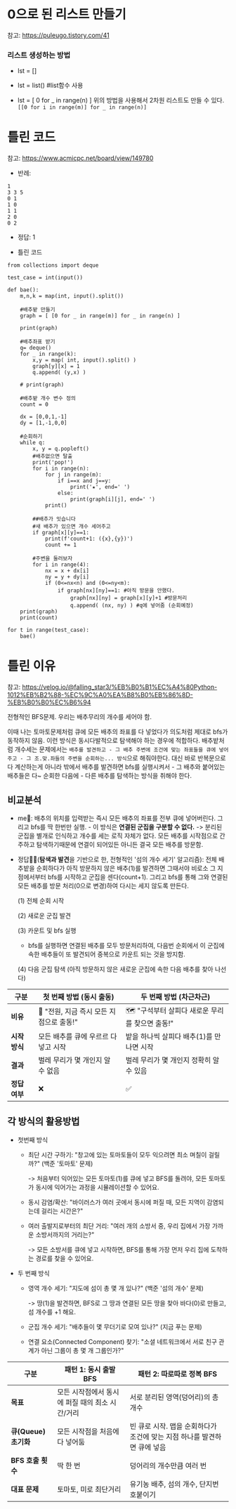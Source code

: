 # 0으로 된 리스트 만들기
참고: https://puleugo.tistory.com/41

### 리스트 생성하는 방법
- lst = [] 
- lst = list() #list함수 사용

- lst = [ 0 for _ in range(n) ] 
    위의 방법을 사용해서 2차원 리스트도 만들 수 있다. 
    ``` [[0 for i in range(m)] for _ in range(n)]```

# 틀린 코드
참고: https://www.acmicpc.net/board/view/149780

- 반례:
```
1
3 3 5
0 1
1 0
1 1
2 0
0 2
```
- 정답: 1

- 틀린 코드
```
from collections import deque

test_case = int(input())

def bae():
    m,n,k = map(int, input().split())

    #배추밭 만들기
    graph = [ [0 for _ in range(m)] for _ in range(n) ]

    print(graph)

    #배추좌표 받기
    q= deque()
    for _ in range(k):
        x,y = map( int, input().split() ) 
        graph[y][x] = 1
        q.append( (y,x) )

    # print(graph)

    #배추밭 개수 변수 정의
    count = 0

    dx = [0,0,1,-1]
    dy = [1,-1,0,0]

    #순회하기
    while q:
        x, y = q.popleft()
        #배추없으면 탈출
        print('pop!')
        for i in range(n):
            for j in range(m):
                if i==x and j==y:
                    print('★', end=' ')
                else:
                    print(graph[i][j], end=' ')
            print()

        ##배추가 잇습니다
        #새 배추가 있으면 개수 세어주고
        if graph[x][y]==1:
            print(f'count+1: ({x},{y})')
            count += 1

        #주변을 둘러보자
        for i in range(4):
            nx = x + dx[i]
            ny = y + dy[i]
            if (0<=nx<n) and (0<=ny<m):
                if graph[nx][ny]==1: #아직 방문을 안했다. 
                    graph[nx][ny] = graph[x][y]+1 #방문처리
                    q.append( (nx, ny) ) #q에 넣어줌 (순회예정)
    print(graph)
    print(count)

for t in range(test_case):
    bae()
```

# 틀린 이유
참고: https://velog.io/@falling_star3/%EB%B0%B1%EC%A4%80Python-1012%EB%B2%88-%EC%9C%A0%EA%B8%B0%EB%86%8D-%EB%B0%B0%EC%B6%94

전형적인 BFS문제. 우리는 배추무리의 개수를 세어야 함. 


이때 나는 토마토문제처럼 큐에 모든 배추의 좌표를 다 넣었다가 의도처럼 제대로 bfs가 동작하지 않음. 이런 방식은 동시다발적으로 탐색해야 하는 경우에 적합하다. 배추밭처럼 개수세는 문제에서는 ```배추를 발견하고 - 그 배추 주변에 조건에 맞는 좌표들을 큐에 넣어주고 - 그 조.맞.좌들의 주변을 순회하는... 방식```으로 해줘야한다. 대신 바로 반복문으로 다 계산하는게 아니라 밖에서 배추를 발견하면 bfs를 실행시켜서 - 그 배추와 붙어있는 배추들은 다~ 순회한 다음에 - 다른 배추를 탐색하는 방식을 취해야 한다. 

## 비교분석
- me🚀: 배추의 위치를 입력받는 즉시 모든 배추의 좌표를 전부 큐에 넣어버린다. 그리고 bfs를 딱 한번만 실행. - 이 방식은 **연결된 군집을 구분할 수 없다.**
->  분리된 군집을 별개로 인식하고 개수를 세는 로직 자체가 없다. 모든 배추를 시작점으로 간주하고 탐색하기때문에 연결이 되어있든 아니든 결국 모든 배추를 방문함. 

- 정답👨‍🔬(**탐색과 발견**을 기반으로 한, 전형적인 '섬의 개수 세기' 알고리즘): 전체 배추밭을 순회하다가 아직 방문하지 않은 배추(1)를 발견하면 그때서야 비로소 그 지점에서부터 bfs를 시작하고 군집을 센다(count+1). 그리고 bfs를 통해 그와 연결된 모든 배추를 방문 처리(0으로 변경)하여 다시는 세지 않도록 만든다. 

    (1) 전체 순회 시작

    (2) 새로운 군집 발견

    (3) 카운트 및 bfs 실행
    - bfs를 실행하면 연결된 배추를 모두 방문처리하여, 다음번 순회에서 이 군집에 속한 배추들이 또 발견되어 중복으로 카운트 되는 것을 방지함. 

    (4) 다음 군집 탐색 (아직 방문하지 않은 새로운 군집에 속한 다음 배추를 찾아 나선다)

| 구분 | 첫 번째 방법 (동시 출동) | 두 번째 방법 (차근차근) |
|------|---------------------------|---------------------------|
| **비유** | 📢 "전원, 지금 즉시 모든 지점으로 출동!" | 🗺️ "구석부터 살피다 새로운 무리를 찾으면 출동!" |
| **시작 방식** | 모든 배추를 큐에 우르르 다 넣고 시작 | 밭을 하나씩 살피다 배추(1)를 만나면 시작 |
| **결과** | 벌레 무리가 몇 개인지 알 수 없음 | 벌레 무리가 몇 개인지 정확히 알 수 있음 |
| **정답 여부** | ❌ | ✅ |


## 각 방식의 활용방법 
- 첫번째 방식

    - 최단 시간 구하기: "창고에 있는 토마토들이 모두 익으려면 최소 며칠이 걸릴까?" (백준 '토마토' 문제)

        -> 처음부터 익어있는 모든 토마토(1)를 큐에 넣고 BFS를 돌려야, 모든 토마토가 동시에 익어가는 과정을 시뮬레이션할 수 있어요.

    - 동시 감염/확산: "바이러스가 여러 곳에서 동시에 퍼질 때, 모든 지역이 감염되는데 걸리는 시간은?"

    - 여러 출발지로부터의 최단 거리: "여러 개의 소방서 중, 우리 집에서 가장 가까운 소방서까지의 거리는?"

        -> 모든 소방서를 큐에 넣고 시작하면, BFS를 통해 가장 먼저 우리 집에 도착하는 경로를 찾을 수 있어요.

- 두 번째 방식
    - 영역 개수 세기: "지도에 섬이 총 몇 개 있나?" (백준 '섬의 개수' 문제)

        -> 땅(1)을 발견하면, BFS로 그 땅과 연결된 모든 땅을 찾아 바다(0)로 만들고, 섬 개수를 +1 해요.

    - 군집 개수 세기: "배추들이 몇 무더기로 모여 있나?" (지금 푸는 문제)

    - 연결 요소(Connected Component) 찾기: "소셜 네트워크에서 서로 친구 관계가 아닌 그룹이 총 몇 개 그룹인가?"

| 구분 | 패턴 1: 동시 출발 BFS | 패턴 2: 따로따로 정복 BFS |
|------|------------------------|----------------------------|
| **목표** | 모든 시작점에서 동시에 퍼질 때의 최소 시간/거리 | 서로 분리된 영역(덩어리)의 총 개수 |
| **큐(Queue) 초기화** | 모든 시작점을 처음에 다 넣어둠 | 빈 큐로 시작. 맵을 순회하다가 조건에 맞는 지점 하나를 발견하면 큐에 넣음 |
| **BFS 호출 횟수** | 딱 한 번 | 덩어리의 개수만큼 여러 번 |
| **대표 문제** | 토마토, 미로 최단거리 | 유기농 배추, 섬의 개수, 단지번호붙이기 |
